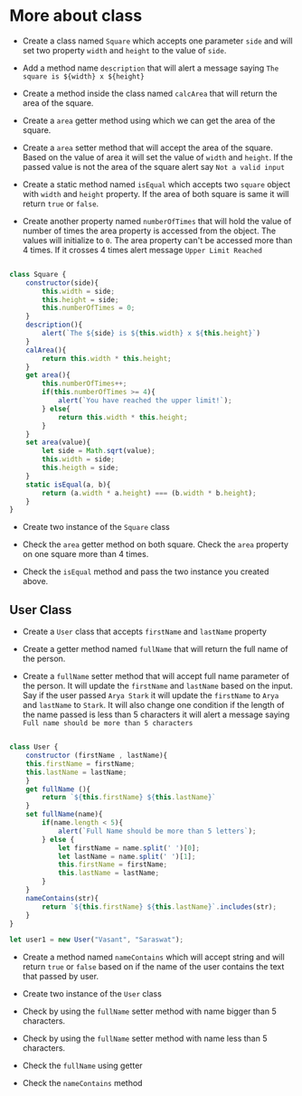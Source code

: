 # More about class

- Create a class named `Square` which accepts one parameter `side` and will set two property `width` and `height` to the value of `side`.

- Add a method name `description` that will alert a message saying `The square is ${width} x ${height}`

- Create a method inside the class named `calcArea` that will return the area of the square.

- Create a `area` getter method using which we can get the area of the square.

- Create a `area` setter method that will accept the area of the square. Based on the value of area it will set the value of `width` and `height`. If the passed value is not the area of the square alert say `Not a valid input`

- Create a static method named `isEqual` which accepts two `square` object with `width` and `height` property. If the area of both square is same it will return `true` or `false`.

- Create another property named `numberOfTimes` that will hold the value of number of times the area property is accessed from the object. The values will initialize to `0`. The area property can't be accessed more than 4 times. If it crosses 4 times alert message `Upper Limit Reached`

```js

class Square {
    constructor(side){
        this.width = side;
        this.height = side;
        this.numberOfTimes = 0;
    }
    description(){
        alert(`The ${side} is ${this.width} x ${this.height}`)
    }
    calArea(){
        return this.width * this.height;
    }
    get area(){
        this.numberOfTimes++;
        if(this.numberOfTimes >= 4){
            alert(`You have reached the upper limit!`);
        } else{
            return this.width * this.height;
        }
    }
    set area(value){
        let side = Math.sqrt(value);
        this.width = side;
        this.heigth = side;
    }
    static isEqual(a, b){
        return (a.width * a.height) === (b.width * b.height);
    }
}

```

- Create two instance of the `Square` class

- Check the `area` getter method on both square. Check the `area` property on one square more than 4 times.

- Check the `isEqual` method and pass the two instance you created above.

## User Class

- Create a `User` class that accepts `firstName` and `lastName` property

- Create a getter method named `fullName` that will return the full name of the person.

- Create a `fullName` setter method that will accept full name parameter of the person. It will update the `firstName` and `lastName` based on the input. Say if the user passed `Arya Stark` it will update the `firstName` to `Arya` and `lastName` to `Stark`. It will also change one condition if the length of the name passed is less than 5 characters it will alert a message saying `Full name should be more than 5 characters`

```js 

class User {
    constructor (firstName , lastName){
    this.firstName = firstName;
    this.lastName = lastName;
    }
    get fullName (){
        return `${this.firstName} ${this.lastName}`
    }
    set fullName(name){
        if(name.length < 5){
            alert(`Full Name should be more than 5 letters`);
        } else {
            let firstName = name.split(' ')[0];
            let lastName = name.split(' ')[1];
            this.firstName = firstName;
            this.lastName = lastName;
        }
    }
    nameContains(str){
        return `${this.firstName} ${this.lastName}`.includes(str); 
    }
}

let user1 = new User("Vasant", "Saraswat");

```



- Create a method named `nameContains` which will accept string and will return `true` or `false` based on if the name of the user contains the text that passed by user.

- Create two instance of the `User` class

- Check by using the `fullName` setter method with name bigger than 5 characters.

- Check by using the `fullName` setter method with name less than 5 characters.

- Check the `fullName` using getter

- Check the `nameContains` method

